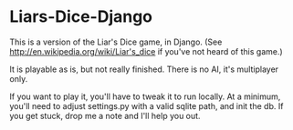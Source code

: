 Liars-Dice-Django
=================

This is a version of the Liar's Dice game, in Django. (See http://en.wikipedia.org/wiki/Liar's_dice if you've not heard of this game.)

It is playable as is, but not really finished. There is no AI, it's multiplayer only.

If you want to play it, you'll have to tweak it to run locally. At a minimum, you'll need to adjust settings.py with a valid sqlite path, and init the db. If you get stuck, drop me a note and I'll help you out.


